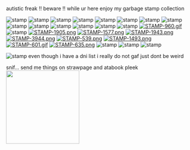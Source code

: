 autistic freak !! beware !! while ur here enjoy my garbage stamp collection

![stamp](https://64.media.tumblr.com/30dc32d50dd5cda2e4eb3769ef1b5c74/a6d3d53949489c00-d5/s100x200/419c7ed67da5c95d2ff43a9361f1ce8ebcfd108f.pnj) ![stamp](https://64.media.tumblr.com/7c796848bbcd080c04ea688236916eb4/tumblr_inline_ont4okqT7I1u5rvwj_500.png) ![stamp](https://i.postimg.cc/C15ghJwR/stamp1.png) ![stamp](https://camo.githubusercontent.com/2dc392460f4b205e5adc862ea630c24adbd98b973f8b68612623c9d96fdfefc7/68747470733a2f2f36342e6d656469612e74756d626c722e636f6d2f33343039643664656362366132336330323432326166323734366232363364332f643739623338366464343334643764382d30372f73313030783230302f393531623361396662626233653832396665386161663638373865343363343563396130633337382e6a7067) ![stamp](https://64.media.tumblr.com/e107c43d0ddd2c318c9375eb123d9846/5ce1900475ce4070-bb/s100x200/6d78eec1845a3c2599c2fefc69e301f59d9393b7.pnj) ![stamp](https://64.media.tumblr.com/7b2d2bc2daaa7e49b4060f50580ac32c/c3de01a11644097d-ba/s100x200/e6cd1fba5d8acfd79709ec6bced89ac4f6f109ef.gifv) ![stamp](https://images-wixmp-ed30a86b8c4ca887773594c2.wixmp.com/f/528e458b-6d3e-41d1-aa13-9ce94a1255e7/d3ranxa-95b9a318-0c63-42d9-9e56-a63445c4b786.png?token=eyJ0eXAiOiJKV1QiLCJhbGciOiJIUzI1NiJ9.eyJzdWIiOiJ1cm46YXBwOjdlMGQxODg5ODIyNjQzNzNhNWYwZDQxNWVhMGQyNmUwIiwiaXNzIjoidXJuOmFwcDo3ZTBkMTg4OTgyMjY0MzczYTVmMGQ0MTVlYTBkMjZlMCIsIm9iaiI6W1t7InBhdGgiOiJcL2ZcLzUyOGU0NThiLTZkM2UtNDFkMS1hYTEzLTljZTk0YTEyNTVlN1wvZDNyYW54YS05NWI5YTMxOC0wYzYzLTQyZDktOWU1Ni1hNjM0NDVjNGI3ODYucG5nIn1dXSwiYXVkIjpbInVybjpzZXJ2aWNlOmZpbGUuZG93bmxvYWQiXX0.h6VD9XPNjPaxMchS_XKKgVqDe7tU3JKEU0UqagvsyYY) ![stamp](https://images-wixmp-ed30a86b8c4ca887773594c2.wixmp.com/f/b2e18453-0c3d-45e0-b510-bf220e2808ae/d380g3z-1168e6d7-f3a3-454e-b744-427d69abff65.gif?token=eyJ0eXAiOiJKV1QiLCJhbGciOiJIUzI1NiJ9.eyJzdWIiOiJ1cm46YXBwOjdlMGQxODg5ODIyNjQzNzNhNWYwZDQxNWVhMGQyNmUwIiwiaXNzIjoidXJuOmFwcDo3ZTBkMTg4OTgyMjY0MzczYTVmMGQ0MTVlYTBkMjZlMCIsIm9iaiI6W1t7InBhdGgiOiJcL2ZcL2IyZTE4NDUzLTBjM2QtNDVlMC1iNTEwLWJmMjIwZTI4MDhhZVwvZDM4MGczei0xMTY4ZTZkNy1mM2EzLTQ1NGUtYjc0NC00MjdkNjlhYmZmNjUuZ2lmIn1dXSwiYXVkIjpbInVybjpzZXJ2aWNlOmZpbGUuZG93bmxvYWQiXX0.vt5E2C8jnWNMyCIMCY2jfWUJBd0SR-SJOnAMCxqZ7yU) ![stamp](https://64.media.tumblr.com/10a472e14999addc1aa2b67af85ece45/0455fac414385656-b1/s100x200/10656fd51789913ab41aa6de7221ebad922af637.pnj) ![stamp](https://64.media.tumblr.com/82e1b03cee03b55e3d32c8d7cab221bc/c4a7a5ecdea47622-0b/s100x200/f4aa41ff5170f2e2713abd0f10f63dde34cf6443.gifv) ![stamp](https://64.media.tumblr.com/0f9816620e8721aa145e73d40a98afb9/5f9be032b67db63c-84/s250x400/0c611b0fad36f98faecf5415bd948e3bef29b8f6.gifv) ![stamp](https://64.media.tumblr.com/42a2896adc45620e5521ae31e81381dd/6d4274909b01cd94-0b/s100x200/61036a49cfc1465d2a4bbe75009442bd1ec762d3.pnj) ![stamp](https://64.media.tumblr.com/052271af958a16d0ba7d5bb9d91e3bc5/d97859a904430436-62/s250x400/879d2098c2117c3040bdc60c4a03d937c8080258.pnj) ![stamp](https://images-wixmp-ed30a86b8c4ca887773594c2.wixmp.com/f/a1ff0217-fb8a-479b-9f1d-65f38f01ba99/d2b3cfe-50994ee1-587f-4b2e-8e8e-bda99bab350d.png?token=eyJ0eXAiOiJKV1QiLCJhbGciOiJIUzI1NiJ9.eyJzdWIiOiJ1cm46YXBwOjdlMGQxODg5ODIyNjQzNzNhNWYwZDQxNWVhMGQyNmUwIiwiaXNzIjoidXJuOmFwcDo3ZTBkMTg4OTgyMjY0MzczYTVmMGQ0MTVlYTBkMjZlMCIsIm9iaiI6W1t7InBhdGgiOiJcL2ZcL2ExZmYwMjE3LWZiOGEtNDc5Yi05ZjFkLTY1ZjM4ZjAxYmE5OVwvZDJiM2NmZS01MDk5NGVlMS01ODdmLTRiMmUtOGU4ZS1iZGE5OWJhYjM1MGQucG5nIn1dXSwiYXVkIjpbInVybjpzZXJ2aWNlOmZpbGUuZG93bmxvYWQiXX0.SGkJLa0C4AUylo8FmHjgkY_R69PF6wGgs-TyjOgsxxs) [![STAMP-960.gif](https://i.postimg.cc/0N3GkFwn/STAMP-960.gif)](https://postimg.cc/xkvNgsgN) ![stamp](https://64.media.tumblr.com/24d2ecbd12eba7d70879e42d06d3c0f6/533a874e58d22577-3b/s100x200/e9037b078373c54775547674ac787e65004852cd.pnj) [![STAMP-1905.png](https://i.postimg.cc/Nf4195X5/STAMP-1905.png)](https://postimg.cc/LnJqG4Np) [![STAMP-1577.png](https://i.postimg.cc/hGhbqcfh/STAMP-1577.png)](https://postimg.cc/Mc2j7k08) [![STAMP-1943.png](https://i.postimg.cc/qvv284cQ/STAMP-1943.png)](https://postimg.cc/w7ntzKGs) [![STAMP-3944.png](https://i.postimg.cc/0QwYbnGs/STAMP-3944.png)](https://postimg.cc/gXGX7vBS) [![STAMP-539.png](https://i.postimg.cc/T1vrmbQW/STAMP-539.png)](https://postimg.cc/62z2xyk9) [![STAMP-1493.png](https://i.postimg.cc/pVKQv0XQ/STAMP-1493.png)](https://postimg.cc/nMc9YGmM) [![STAMP-601.gif](https://i.postimg.cc/y8LX5k6w/STAMP-601.gif)](https://postimg.cc/nXQD9VDk) [![STAMP-635.png](https://i.postimg.cc/PJb1MqFV/STAMP-635.png)](https://postimg.cc/YL94rt7Q) ![stamp](https://64.media.tumblr.com/ecbae154bbc6a2da0d2253b31cb85a9e/186bd89cfe934a48-8b/s100x200/acf0425ef3d31c7a429401c7cd0e8065e98fb299.pnj) ![stamp](https://64.media.tumblr.com/69378113e8f4439e147bf42d96964f6e/57afcf8767df6163-0b/s100x200/9a79163254dd0aad705956738a9dbb8325ae4367.gifv) ![stamp](https://64.media.tumblr.com/03f10ed037699948856a86561b03e57e/9328aa9bfd3300b0-a1/s100x200/7f66c6244f31148edd62755fc528f1f76de54f32.pnj)

![stamp](https://64.media.tumblr.com/1198fa73f52c7d21d0271369618aae90/tumblr_inline_pcjghddwtF1vss73l_250.gif)
even though i have a dni list i really do not gaf just dont be weird

snif... send me things on strawpage and atabook pleek
<img src="https://i.postimg.cc/5t23Mj1H/cf5378be-700c-4c3f-9ef4-2b5cf96eab99.gif" width="200" height="200">
